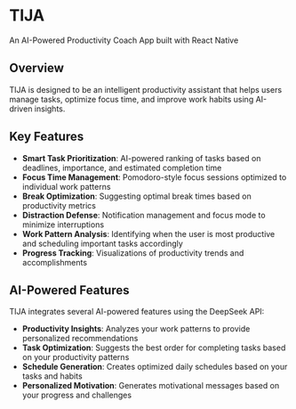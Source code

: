 # TIJA

An AI-Powered Productivity Coach App built with React Native

## Overview

TIJA is designed to be an intelligent productivity assistant that helps users manage tasks, optimize focus time, and improve work habits using AI-driven insights.

## Key Features

- **Smart Task Prioritization**: AI-powered ranking of tasks based on deadlines, importance, and estimated completion time
- **Focus Time Management**: Pomodoro-style focus sessions optimized to individual work patterns
- **Break Optimization**: Suggesting optimal break times based on productivity metrics
- **Distraction Defense**: Notification management and focus mode to minimize interruptions
- **Work Pattern Analysis**: Identifying when the user is most productive and scheduling important tasks accordingly
- **Progress Tracking**: Visualizations of productivity trends and accomplishments

## AI-Powered Features

TIJA integrates several AI-powered features using the DeepSeek API:

- **Productivity Insights**: Analyzes your work patterns to provide personalized recommendations
- **Task Optimization**: Suggests the best order for completing tasks based on your productivity patterns
- **Schedule Generation**: Creates optimized daily schedules based on your tasks and habits
- **Personalized Motivation**: Generates motivational messages based on your progress and challenges
